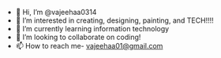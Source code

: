 - 👋 Hi, I’m @vajeehaa0314
- 👀 I’m interested in creating, designing, painting, and TECH!!!!
- 🌱 I’m currently learning information technology
- 💞️ I’m looking to collaborate on coding!
- 📫 How to reach me- vajeehaa01@gmail.com

<!---
vajeehaa0314/vajeehaa0314 is a ✨ special ✨ repository because its `README.md` (this file) appears on your GitHub profile.
You can click the Preview link to take a look at your changes.
--->
